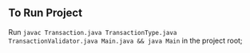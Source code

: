 ## To Run Project
Run `javac Transaction.java TransactionType.java TransactionValidator.java Main.java && java Main` in the project root;
